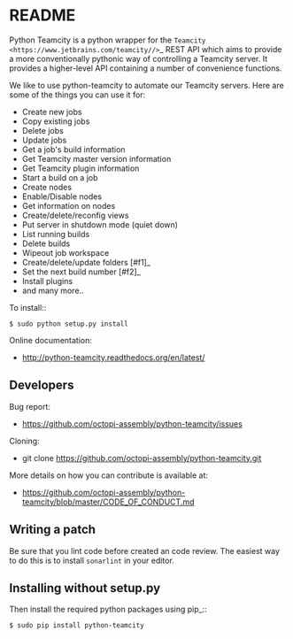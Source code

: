 README
======

Python Teamcity is a python wrapper for the `Teamcity <https://www.jetbrains.com/teamcity//>`_
REST API which aims to provide a more conventionally pythonic way of controlling
a Teamcity server.  It provides a higher-level API containing a number of
convenience functions.

We like to use python-teamcity to automate our Teamcity servers. Here are some of
the things you can use it for:

* Create new jobs
* Copy existing jobs
* Delete jobs
* Update jobs
* Get a job's build information
* Get Teamcity master version information
* Get Teamcity plugin information
* Start a build on a job
* Create nodes
* Enable/Disable nodes
* Get information on nodes
* Create/delete/reconfig views
* Put server in shutdown mode (quiet down)
* List running builds
* Delete builds
* Wipeout job workspace
* Create/delete/update folders [#f1]_
* Set the next build number [#f2]_
* Install plugins
* and many more..

To install::

    $ sudo python setup.py install

Online documentation:

* http://python-teamcity.readthedocs.org/en/latest/

Developers
----------
Bug report:

* https://github.com/octopi-assembly/python-teamcity/issues

Cloning:

* git clone https://github.com/octopi-assembly/python-teamcity.git

More details on how you can contribute is available at:

* https://github.com/octopi-assembly/python-teamcity/blob/master/CODE_OF_CONDUCT.md

Writing a patch
---------------

Be sure that you lint code before created an code review.
The easiest way to do this is to install `sonarlint` in your editor.

Installing without setup.py
---------------------------

Then install the required python packages using pip_::

    $ sudo pip install python-teamcity
